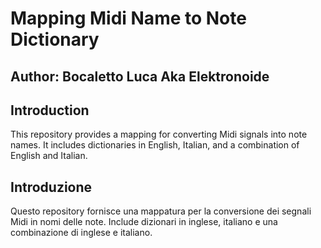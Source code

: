# Mapping Midi Name to Note Dictionary

## Author: Bocaletto Luca Aka Elektronoide

## Introduction

This repository provides a mapping for converting Midi signals into note names. It includes dictionaries in English, Italian, and a combination of English and Italian.

## Introduzione

Questo repository fornisce una mappatura per la conversione dei segnali Midi in nomi delle note. Include dizionari in inglese, italiano e una combinazione di inglese e italiano.
